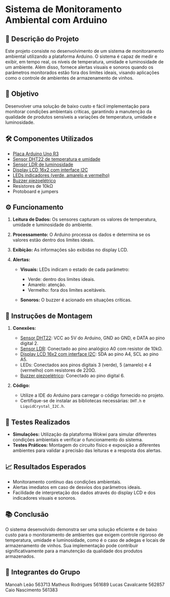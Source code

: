 # Sistema de Monitoramento Ambiental com Arduino
 
## 📌 Descrição do Projeto
 
Este projeto consiste no desenvolvimento de um sistema de monitoramento ambiental utilizando a plataforma Arduino. O sistema é capaz de medir e exibir, em tempo real, os níveis de temperatura, umidade e luminosidade de um ambiente. Além disso, fornece alertas visuais e sonoros quando os parâmetros monitorados estão fora dos limites ideais, visando aplicações como o controle de ambientes de armazenamento de vinhos.
 
## 🎯 Objetivo
 
Desenvolver uma solução de baixo custo e fácil implementação para monitorar condições ambientais críticas, garantindo a manutenção da qualidade de produtos sensíveis a variações de temperatura, umidade e luminosidade.
 
## 🛠️ Componentes Utilizados
 
* [Placa Arduino Uno R3]()
* [Sensor DHT22 de temperatura e umidade]()
* [Sensor LDR de luminosidade]()
* [Display LCD 16x2 com interface I2C]()
* [LEDs indicadores (verde, amarelo e vermelho)]()
* [Buzzer piezoelétrico]()
* Resistores de 10kΩ
* Protoboard e jumpers
 
## ⚙️ Funcionamento
 
1. **Leitura de Dados:** Os sensores capturam os valores de temperatura, umidade e luminosidade do ambiente.
2. **Processamento:** O Arduino processa os dados e determina se os valores estão dentro dos limites ideais.
3. **Exibição:** As informações são exibidas no display LCD.
4. **Alertas:**
 
   * **Visuais:** LEDs indicam o estado de cada parâmetro:
 
     * Verde: dentro dos limites ideais.
     * Amarelo: atenção.
     * Vermelho: fora dos limites aceitáveis.
   * **Sonoros:** O buzzer é acionado em situações críticas.
 
## 🔧 Instruções de Montagem
 
1. **Conexões:**
 
   * [Sensor DHT22](): VCC ao 5V do Arduino, GND ao GND, e DATA ao pino digital 2.
   * [Sensor LDR](): Conectado ao pino analógico A0 com resistor de 10kΩ.
   * [Display LCD 16x2 com interface I2C](): SDA ao pino A4, SCL ao pino A5.
   * LEDs: Conectados aos pinos digitais 3 (verde), 5 (amarelo) e 4 (vermelho) com resistores de 220Ω.
   * [Buzzer piezoelétrico](): Conectado ao pino digital 6.
 
2. **Código:**
 
   * Utilize a IDE do Arduino para carregar o código fornecido no projeto.
   * Certifique-se de instalar as bibliotecas necessárias: `DHT.h` e `LiquidCrystal_I2C.h`.
 
## 🧪 Testes Realizados
 
* **Simulações:** Utilização da plataforma Wokwi para simular diferentes condições ambientais e verificar o funcionamento do sistema.
* **Testes Práticos:** Montagem do circuito físico e exposição a diferentes ambientes para validar a precisão das leituras e a resposta dos alertas.
 
## 📈 Resultados Esperados
 
* Monitoramento contínuo das condições ambientais.
* Alertas imediatos em caso de desvios dos parâmetros ideais.
* Facilidade de interpretação dos dados através do display LCD e dos indicadores visuais e sonoros.
 
## 📚 Conclusão
 
O sistema desenvolvido demonstra ser uma solução eficiente e de baixo custo para o monitoramento de ambientes que exigem controle rigoroso de temperatura, umidade e luminosidade, como é o caso de adegas e locais de armazenamento de vinhos. Sua implementação pode contribuir significativamente para a manutenção da qualidade dos produtos armazenados.

## 🧑 Integrantes do Grupo

Manoah Leão 563713
Matheus Rodrigues 561689
Lucas Cavalcante 562857
Caio Nascimento 561383
